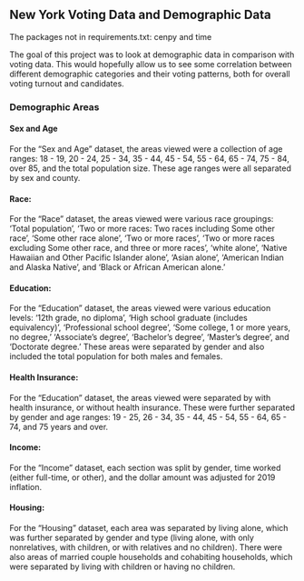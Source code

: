 ## New York Voting Data and Demographic Data

The packages not in requirements.txt: cenpy and time

The goal of this project was to look at demographic data in comparison with voting data. This would hopefully allow us to see some correlation between different demographic categories and their voting patterns, both for overall voting turnout and candidates.

### Demographic Areas
#### Sex and Age
For the “Sex and Age” dataset,  the areas viewed were a collection of age ranges: 18 - 19, 20 - 24, 25 - 34, 35 - 44, 45 - 54, 55 - 64, 65 - 74, 75 - 84, over 85, and the total population size. These age ranges were all separated by sex and county.

#### Race:
For the  “Race” dataset, the areas viewed were various race groupings: ‘Total population’, ‘Two or more races: Two races including Some other race’, ‘Some other race alone’, ‘Two or more races’, ‘Two or more races excluding Some other race, and three or more races’, ‘white alone’,  ‘Native Hawaiian and Other Pacific Islander alone’, ‘Asian alone’, ‘American Indian and Alaska Native’, and ‘Black or African American alone.’

#### Education:
For the “Education” dataset, the areas viewed were various education levels: ‘12th grade, no diploma’, ‘High school graduate (includes equivalency)’, ‘Professional school degree’, ‘Some college, 1 or more years, no degree,’ ‘Associate’s degree’, ‘Bachelor’s degree’, ‘Master’s degree’, and ‘Doctorate degree.’ These areas were separated by gender and also included the total population for both males and females.

#### Health Insurance:
For the “Education” dataset, the areas viewed were separated by with health insurance, or without health insurance. These were further separated by gender and age ranges: 19 - 25, 26 - 34, 35 - 44, 45 - 54, 55 - 64, 65 - 74, and 75 years and over.

#### Income:
For the “Income” dataset, each section was split by gender, time worked (either full-time, or other), and the dollar amount was adjusted for 2019 inflation.

#### Housing:
For the “Housing” dataset, each area was separated by living alone, which was further separated by gender and type (living alone, with only nonrelatives, with children, or with relatives and no children). There were also areas of married couple households and cohabiting households, which were separated by living with children or having no children.




